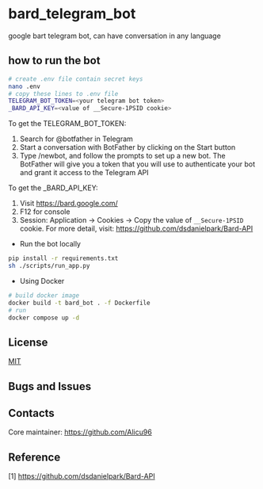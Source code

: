 # bard_telegram_bot
google bart telegram bot, can have conversation in any language

## how to run the bot
```bash
# create .env file contain secret keys
nano .env
# copy these lines to .env file
TELEGRAM_BOT_TOKEN=<your telegram bot token>
_BARD_API_KEY=<value of __Secure-1PSID cookie>
```
To get the TELEGRAM_BOT_TOKEN:
1. Search for @botfather in Telegram
2. Start a conversation with BotFather by clicking on the Start button
3. Type /newbot, and follow the prompts to set up a new bot. The BotFather will give you a token that you will use to authenticate your bot and grant it access to the Telegram API

To get the _BARD_API_KEY: 
1. Visit https://bard.google.com/
2. F12 for console
3. Session: Application → Cookies → Copy the value of  `__Secure-1PSID` cookie.
For more detail, visit: https://github.com/dsdanielpark/Bard-API

- Run the bot locally
```bash
pip install -r requirements.txt
sh ./scripts/run_app.py
```

- Using Docker
```bash
# build docker image
docker build -t bard_bot . -f Dockerfile
# run
docker compose up -d
```

## License
[MIT](https://opensource.org/license/mit/) 


## Bugs and Issues


## Contacts
Core maintainer: https://github.com/Alicu96

## Reference 
[1] https://github.com/dsdanielpark/Bard-API

  
